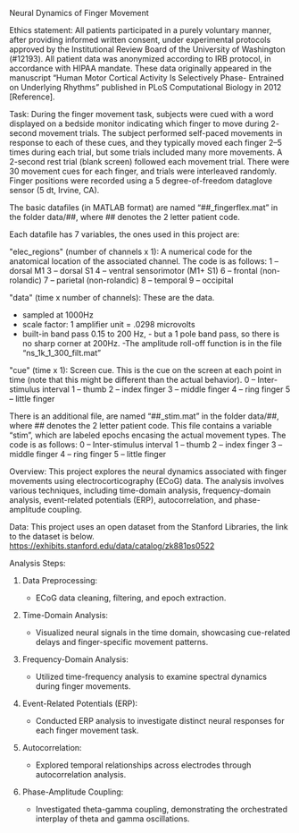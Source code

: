 Neural Dynamics of Finger Movement

Ethics statement: All patients participated in a purely voluntary manner, after providing informed written consent, under experimental protocols approved by the Institutional Review Board of the University of Washington (#12193). All patient data was anonymized according to IRB protocol, in accordance with HIPAA mandate. These data originally appeared in the manuscript “Human Motor Cortical Activity Is Selectively Phase- Entrained on Underlying Rhythms” published in PLoS Computational Biology in 2012 [Reference].

Task: During the finger movement task, subjects were cued with a word displayed on a bedside monitor indicating which finger to move during 2- second movement trials. The subject performed self-paced movements in response to each of these cues, and they typically moved each finger 2–5 times during each trial, but some trials included many more movements. A 2-second rest trial (blank screen) followed each movement trial. There were 30 movement cues for each finger, and trials were interleaved randomly. Finger positions were recorded using a 5 degree-of-freedom dataglove sensor (5 dt, Irvine, CA). 

The basic datafiles (in MATLAB format) are named “##_fingerflex.mat” in the folder data/##, where ## denotes the 2 letter patient code.

Each datafile has 7 variables, the ones used in this project are:

"elec_regions" (number of channels x 1): A numerical code for the anatomical location of the associated channel. The code is as follows:
1 – dorsal M1
3 – dorsal S1
4 – ventral sensorimotor (M1+ S1) 
6 – frontal (non-rolandic) 
7 – parietal (non-rolandic)
8 – temporal 
9 – occipital

 "data" (time x number of channels): These are the data.
-	sampled at 1000Hz
-	scale factor: 1 amplifier unit = .0298 microvolts
-	built-in band pass 0.15 to 200 Hz, 
		- but a 1 pole band pass, so there is no sharp corner at 200Hz. 
		-The amplitude roll-off function is in the file “ns_1k_1_300_filt.mat”

"cue" (time x 1): Screen cue. This is the cue on the screen at each point in time (note that this might be different than the actual behavior). 
0 – Inter-stimulus interval
1 – thumb
2 – index finger
3 – middle finger 
4 – ring finger
5 – little finger



There is an additional file, are named “##_stim.mat” in the folder data/##, where ## denotes the 2 letter patient code. This file contains a variable “stim”, which are labeled epochs encasing the actual movement types. The code is as follows:
0 – Inter-stimulus interval
1 – thumb
2 – index finger
3 – middle finger 
4 – ring finger
5 – little finger

Overview:
This project explores the neural dynamics associated with finger movements using electrocorticography (ECoG) data. The analysis involves various techniques, including time-domain analysis, frequency-domain analysis, event-related potentials (ERP), autocorrelation, and phase-amplitude coupling.

Data:
This project uses an open dataset from the Stanford Libraries, the link to the dataset is below. https://exhibits.stanford.edu/data/catalog/zk881ps0522
  
Analysis Steps:
1. Data Preprocessing:
   - ECoG data cleaning, filtering, and epoch extraction.

2. Time-Domain Analysis:
   - Visualized neural signals in the time domain, showcasing cue-related delays and finger-specific movement patterns.

3. Frequency-Domain Analysis:
   - Utilized time-frequency analysis to examine spectral dynamics during finger movements.

4. Event-Related Potentials (ERP):
   - Conducted ERP analysis to investigate distinct neural responses for each finger movement task.

5. Autocorrelation:
   - Explored temporal relationships across electrodes through autocorrelation analysis.

6. Phase-Amplitude Coupling:
   - Investigated theta-gamma coupling, demonstrating the orchestrated interplay of theta and gamma oscillations.

